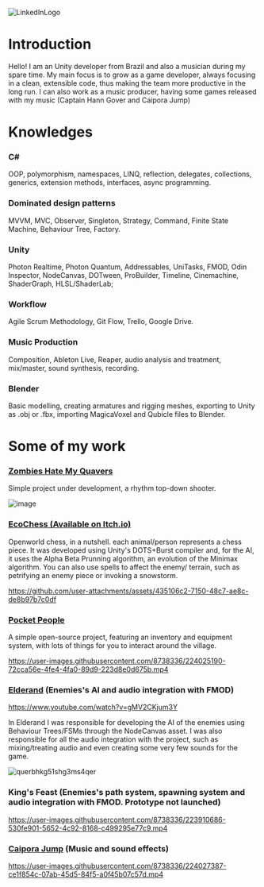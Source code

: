 ![LinkedInLogo](https://user-images.githubusercontent.com/8738336/223234498-be99679a-c37c-4135-98eb-6f625f908478.png)

# Introduction

Hello! I am an Unity developer from Brazil and also a musician during my spare time. My main focus is to grow as a game developer, always focusing in a clean, extensible code, thus making the team more productive in the long run. I can also work as a music producer, having some games released with my music (Captain Hann Gover and Caipora Jump)

# Knowledges

### C#
OOP, polymorphism, namespaces, LINQ, reflection, delegates, collections, generics, extension methods, interfaces, async programming.

### Dominated design patterns
MVVM, MVC, Observer, Singleton, Strategy, Command, Finite State Machine, Behaviour Tree, Factory.

### Unity
Photon Realtime, Photon Quantum, Addressables, UniTasks, FMOD, Odin Inspector, NodeCanvas, DOTween, ProBuilder, Timeline, Cinemachine, ShaderGraph, HLSL/ShaderLab;

### Workflow
Agile Scrum Methodology, Git Flow, Trello, Google Drive.

### Music Production
Composition, Ableton Live, Reaper, audio analysis and treatment, mix/master, sound synthesis, recording.

### Blender
Basic modelling, creating armatures and rigging meshes, exporting to Unity as .obj or .fbx, importing MagicaVoxel and Qubicle files to Blender.

# Some of my work

### [Zombies Hate My Quavers](https://www.youtube.com/watch?v=Xh6d1ZF-6LA)

Simple project under development, a rhythm top-down shooter.

![image](https://github.com/gsalmao/gsalmao/assets/8738336/d727fa23-077c-4e56-8c7a-4ce1398fc2b1)


### [EcoChess (Available on Itch.io)](https://ivo-the-hedgehog.itch.io/ecochess)

Openworld chess, in a nutshell. each animal/person represents a chess piece. It was developed using Unity's DOTS+Burst compiler and, for the AI, it uses the Alpha Beta Prunning algorithm, an evolution of the Minimax algorithm. You can also use spells to affect the enemy/ terrain, such as petrifying an enemy piece or invoking a snowstorm.

https://github.com/user-attachments/assets/435106c2-7150-48c7-ae8c-de8b97b7c0df

### [Pocket People](https://github.com/gsalmao/PocketPeople)

A simple open-source project, featuring an inventory and equipment system, with lots of things for you to interact around the village.

https://user-images.githubusercontent.com/8738336/224025190-72cca56e-4fe4-4fa0-89d9-223d8e0d675b.mp4


### [Elderand](https://store.steampowered.com/app/1413660/Elderand/) (Enemies's AI and audio integration with FMOD)

https://www.youtube.com/watch?v=gMV2CKjum3Y

In Elderand I was responsible for developing the AI of the enemies using Behaviour Trees/FSMs through the NodeCanvas asset. I was also responsible for all the audio integration with the project, such as mixing/treating audio and even creating some very few sounds for the game.

![querbhkg51shg3ms4qer](https://user-images.githubusercontent.com/8738336/224028795-9d245b15-7068-4c5f-8f3d-245af2b33c45.jpg)


### King's Feast (Enemies's path system, spawning system and audio integration with FMOD. Prototype not launched)

https://user-images.githubusercontent.com/8738336/223910686-530fe901-5652-4c92-8168-c499295e77c9.mp4


### [Caipora Jump](https://ivo-the-hedgehog.itch.io/caipora-jump) (Music and sound effects)

https://user-images.githubusercontent.com/8738336/224027387-ce1f854c-07ab-45d5-84f5-a0f45b07c57d.mp4
